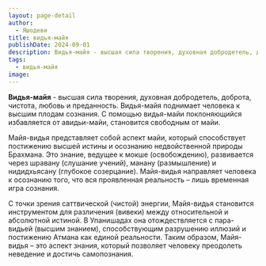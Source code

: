 ```yaml
---
layout: page-detail
author:
  - Яшодеви
title: видья-майя
publishDate: 2024-09-01
description: Видья-майя - высшая сила творения, духовная добродетель, доброта, чистота, любовь и преданность.
tags:
  - видья-майя
image:
---
```

**Видья-майя** - высшая сила творения, духовная добродетель, доброта, чистота, любовь и преданность. Видья-майя поднимает человека к высшим плодам сознания. С помощью видья-майи поклоняющийся избавляется от авидьи-майи, становится свободным от майи.

Майя-видья представляет собой аспект майи, который способствует постижению высшей истины и осознанию недвойственной природы Брахмана. Это знание, ведущее к мокше (освобождению), развивается через шравану (слушание учений), манану (размышление) и нидидхьясану (глубокое созерцание). Майя-видья направляет человека к осознанию того, что вся проявленная реальность – лишь временная игра сознания.

С точки зрения саттвической (чистой) энергии, Майя-видья становится инструментом для различения (вивеки) между относительной и абсолютной истиной. В Упанишадах она отождествляется с пара-видьей (высшим знанием), способствующим разрушению иллюзий и постижению Атмана как единой реальности. Таким образом, Майя-видья – это аспект знания, который позволяет человеку преодолеть неведение и достичь самопознания.

